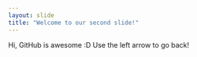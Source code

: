 ```yaml
---
layout: slide
title: "Welcome to our second slide!"
---
```

Hi, GitHub is awesome :D
Use the left arrow to go back!
